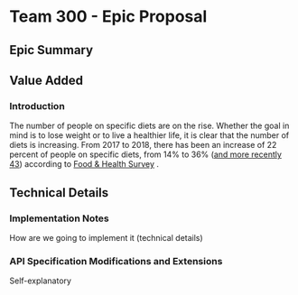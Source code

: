 # Team 300 - Epic Proposal

## Epic Summary

## Value Added

### Introduction

The number of people on specific diets are on the rise. Whether the goal in mind is to lose weight
or to live a healthier life, it is clear that the number of diets is increasing. From 2017 to 2018,
there has been an increase of 22 percent of people on specific diets, from 14% to
36% ([and more recently 43](chrome-extension://efaidnbmnnnibpcajpcglclefindmkaj/viewer.html?pdfurl=https%3A%2F%2Ffoodinsight.org%2Fwp-content%2Fuploads%2F2020%2F06%2F2020-Food-and-Health-Survey-.pdf&clen=321577&chunk=true))
according
to [Food & Health Survey](https://foodinsight.org/one-third-of-americans-are-dieting-including-one-in-10-who-fast-while-consumers-also-hunger-for-organic-natural-and-sustainable/)
.

## Technical Details

### Implementation Notes

How are we going to implement it (technical details)

### API Specification Modifications and Extensions

Self-explanatory